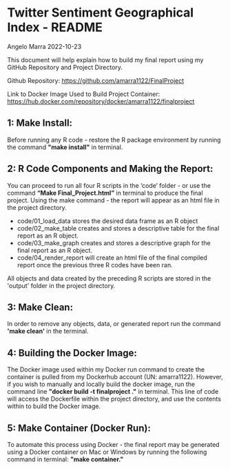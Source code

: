 Twitter Sentiment Geographical Index - README
================
Angelo Marra
2022-10-23

This document will help explain how to build my final report using my
GitHub Repository and Project Directory.

Github Repository: 
<https://github.com/amarra1122/FinalProject>

Link to Docker Image Used to Build Project Container:
<https://hub.docker.com/repository/docker/amarra1122/finalproject>

## **1: Make Install:** 
Before running any R code - restore the R package environment by running the command **"make install"** in terminal. 

## **2: R Code Components and Making the Report:** 
You can proceed to run all four R scripts in the ‘code’ folder - or use the command **“Make Final_Project.html”** in terminal to produce the final project. Using the make command - the report will appear as an html file in the project directory.
* code/01_load_data stores the desired data frame as an R object
* code/02_make_table creates and stores a descriptive table for the final report as an R object. 
* code/03_make_graph creates and stores a descriptive graph for the final report as an R object. 
* code/04_render_report will create an html file of the final compiled report once the previous three R codes have been ran. 

All objects and data created by the preceding R scripts are stored in the 'output' folder in the project directory.

## **3: Make Clean:** 
In order to remove any objects, data, or generated report run the command **'make clean'** in the terminal.

## **4: Building the Docker Image:**
The Docker image used within my Docker run command to create the container is pulled from my Dockerhub account (UN: amarra1122). However, if you wish to manually and locally build the docker image, run the command line **"docker build -t finalproject ."** in terminal. This line of code will access the Dockerfile within the project directory, and use the contents within to build the Docker image.

## **5: Make Container (Docker Run):** 
To automate this process using Docker - the final report may be generated using a Docker container on Mac or Windows by running the following command in terminal: **"make container."**
